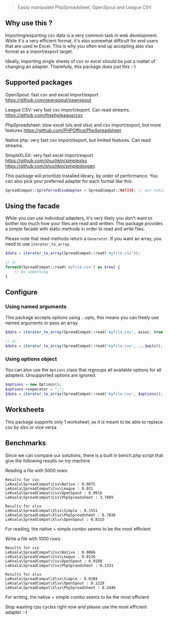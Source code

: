 > Easily manipulate PhpSpreadsheet, OpenSpout and League CSV

## Why use this ?

Importing/exporting csv data is a very common task in web development. While it's a very efficient format, it's also
somewhat difficult for end users that are used to Excel. This is why you often end up accepting also xlsx format as a import/export target.

Ideally, importing single sheets of csv or excel should be just a matter of changing an adapter. Thankfully, this package does just this :-)

## Supported packages

OpenSpout: fast csv and excel import/export
https://github.com/openspout/openspout

League CSV: very fast csv import/export. Can read streams.
https://github.com/thephpleague/csv

PhpSpreadsheet: slow excel (xls and xlsx) and csv import/export, but more features
https://github.com/PHPOffice/PhpSpreadsheet

Native php: very fast csv import/export, but limited features. Can read streams.

SimpleXLSX: very fast excel import/export
https://github.com/shuchkin/simplexlsx
https://github.com/shuchkin/simplexlsxgen

This package will prioritize installed library, by order of performance. You can also pick your preferred adapter for each format like this:

```php
SpreadCompat::$preferredCsvAdapter = SpreadCompat::NATIVE; // our native csv adapter is the fastest
```

## Using the facade

While you can use individual adapters, it's very likely you don't want to bother too much
how your files are read and written. This package provides a simple facade with static
methods in order to read and write files.

Please note that read methods return a `Generator`. If you want an array, you need to use `iterator_to_array`.

```php
$data = iterator_to_array(SpreadCompat::read('myfile.csv'));

// or
foreach(SpreadCompat::read('myfile.csv') as $row) {
    // Do something
}
```

## Configure

### Using named arguments

This package accepts options using ...opts, this means you can freely use named arguments or pass an array.

```php
$data = iterator_to_array(SpreadCompat::read('myfile.csv', assoc: true));

// or
$data = iterator_to_array(SpreadCompat::read('myfile.csv', ...$opts));
```

### Using options object

You can also use the `Options` class that regroups all available options for all adapters. Unsupported options are ignored.

```php
$options = new Options();
$options->separator = ";";
$data = iterator_to_array(SpreadCompat::read('myfile.csv', $options));
```

## Worksheets

This package supports only 1 worksheet, as it is meant to be able to replace csv by xlsx or vice versa

## Benchmarks

Since we can compare our solutions, there is a built in bench.php script that give the following results on my machine

Reading a file with 5000 rows:

    Results for csv
    LeKoala\SpreadCompat\Csv\Native : 0.0075
    LeKoala\SpreadCompat\Csv\League : 0.031
    LeKoala\SpreadCompat\Csv\OpenSpout : 0.0916
    LeKoala\SpreadCompat\Csv\PhpSpreadsheet : 3.7089

    Results for xlsx
    LeKoala\SpreadCompat\Xlsx\Simple : 0.1551
    LeKoala\SpreadCompat\Xlsx\PhpSpreadsheet : 0.7036
    LeKoala\SpreadCompat\Xlsx\OpenSpout : 0.8315

For reading, the native + simple combo seems to be the most efficient

Write a file with 1000 rows:

    Results for csv
    LeKoala\SpreadCompat\Csv\Native : 0.0066
    LeKoala\SpreadCompat\Csv\League : 0.0116
    LeKoala\SpreadCompat\Csv\OpenSpout : 0.0189
    LeKoala\SpreadCompat\Csv\PhpSpreadsheet : 0.1331

    Results for xlsx
    LeKoala\SpreadCompat\Xlsx\Simple : 0.0304
    LeKoala\SpreadCompat\Xlsx\OpenSpout : 0.1228
    LeKoala\SpreadCompat\Xlsx\PhpSpreadsheet : 0.2446

For writing, the native + simple combo seems to be the most efficient

Stop wasting cpu cycles right now and please use the most efficient adapter :-)
